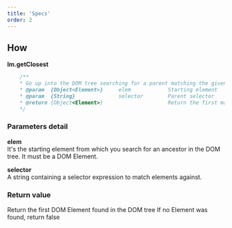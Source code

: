 ```yaml
---
title: 'Specs'
order: 2
---
```



## How
**lm.getClosest**
```javascript
	/**
	* Go up into the DOM tree searching for a parent matching the given selector parameter
	* @param  {Object<Element>} 	elem    		Starting element
	* @param  {String} 				selector     	Parent selector
	* @return {Object<Element>}         			Return the first matching ancestor or false
	*/
```

### Parameters detail
**elem**  
It's the starting element from which you search for an ancestor in the DOM tree.
It must be a DOM Element.

**selector**  
A string containing a selector expression to match elements against.

### Return value
Return the first DOM Element found in the DOM tree
If no Element was found, return false
